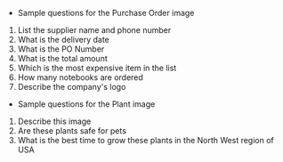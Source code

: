 * Sample questions for the Purchase Order image 

1. List the supplier name and phone number  
2. What is the delivery date  
3. What is the PO Number 
4. What is the total amount 
5. Which is the most expensive item in the list 
6. How many notebooks are ordered 
7. Describe the company's logo


* Sample questions for the Plant image 
1. Describe this image  
2. Are these plants safe for pets  
3. What is the best time to grow these plants in the North West region of USA